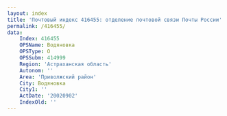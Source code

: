 ```yaml
---
layout: index
title: 'Почтовый индекс 416455: отделение почтовой связи Почты России'
permalink: /416455/
data:
    Index: 416455
    OPSName: Водяновка
    OPSType: О
    OPSSubm: 414999
    Region: 'Астраханская область'
    Autonom: ''
    Area: 'Приволжский район'
    City: Водяновка
    City1: ''
    ActDate: '20020902'
    IndexOld: ''
---
```

